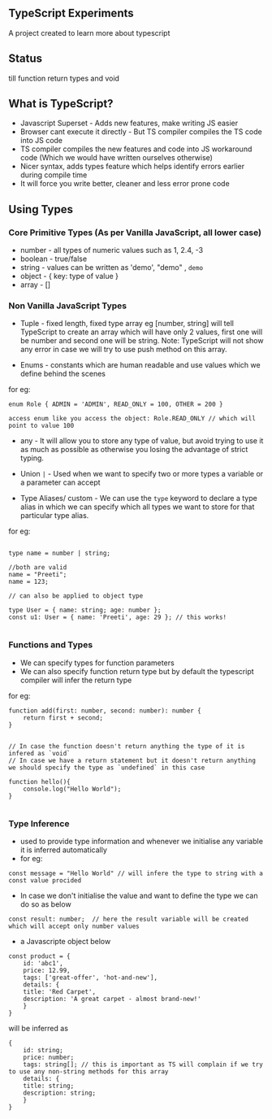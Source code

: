 ## TypeScript Experiments

A project created to learn more about typescript

## Status

till function return types and void

## What is TypeScript?

- Javascript Superset - Adds new features, make writing JS easier
- Browser cant execute it directly - But TS compiler compiles the TS code into JS code
- TS compiler compiles the new features and code into JS workaround code (Which we would have written ourselves otherwise)
- Nicer syntax, adds types feature which helps identify errors earlier during compile time
- It will force you write better, cleaner and less error prone code

## Using Types

### Core Primitive Types (As per Vanilla JavaScript, all lower case)

- number - all types of numeric values such as 1, 2.4, -3
- boolean - true/false
- string - values can be written as 'demo', "demo" , `demo`
- object - { key: type of value }
- array - []

### Non Vanilla JavaScript Types

- Tuple - fixed length, fixed type array eg [number, string] will tell TypeScript to create an array which will have only 2 values, first one will be number and second one will be string. Note: TypeScript will not show any error in case we will try to use push method on this array.

- Enums - constants which are human readable and use values which we define behind the scenes

for eg:

```
enum Role { ADMIN = 'ADMIN', READ_ONLY = 100, OTHER = 200 }

access enum like you access the object: Role.READ_ONLY // which will point to value 100

```

- any - It will allow you to store any type of value, but avoid trying to use it as much as possible as otherwise you losing the advantage of strict typing.

- Union `|` - Used when we want to specify two or more types a variable or a parameter can accept

- Type Aliases/ custom - We can use the `type` keyword to declare a type alias in which we can specify which all types we want to store for that particular type alias.

for eg:

```

type name = number | string;

//both are valid
name = "Preeti";
name = 123;

// can also be applied to object type

type User = { name: string; age: number };
const u1: User = { name: 'Preeti', age: 29 }; // this works!


```

### Functions and Types

* We can specify types for function parameters
* We can also specify function return type but by default the typescript compiler will infer the return type

for eg:

```
function add(first: number, second: number): number {
    return first + second;
}


// In case the function doesn't return anything the type of it is infered as `void`
// In case we have a return statement but it doesn't return anything we should specify the type as `undefined` in this case

function hello(){
    console.log("Hello World");
}


```



### Type Inference

- used to provide type information and whenever we initialise any variable it is inferred automatically
- for eg:

```
const message = "Hello World" // will infere the type to string with a const value procided
```

- In case we don't initialise the value and want to define the type we can do so as below

```
const result: number;  // here the result variable will be created which will accept only number values
```

- a Javascripte object below

```
const product = {
    id: 'abc1',
    price: 12.99,
    tags: ['great-offer', 'hot-and-new'],
    details: {
    title: 'Red Carpet',
    description: 'A great carpet - almost brand-new!'
    }
}

```

will be inferred as

```
{
    id: string;
    price: number;
    tags: string[]; // this is important as TS will complain if we try to use any non-string methods for this array
    details: {
    title: string;
    description: string;
    }
}

```
